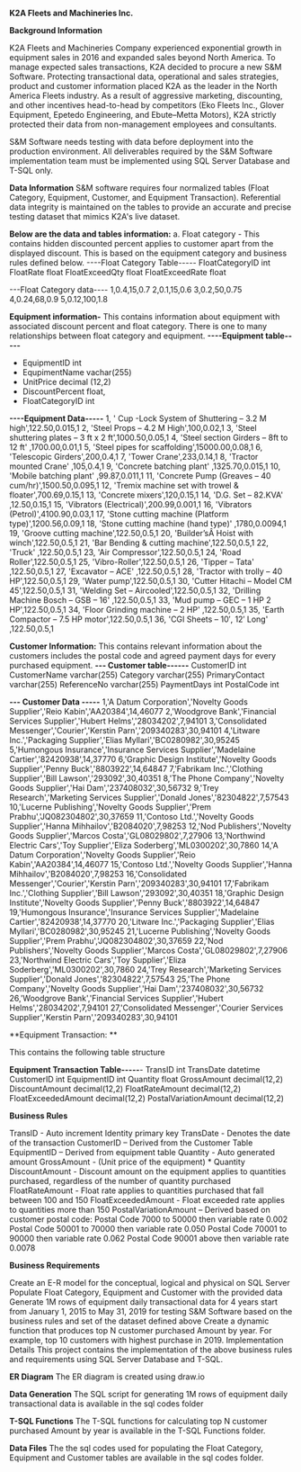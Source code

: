 **K2A Fleets and Machineries Inc.**

**Background Information**

K2A Fleets and Machineries Company experienced exponential growth in equipment sales in 2016 and expanded sales beyond North America. To manage expected sales transactions, K2A decided to procure a new S&M Software. Protecting transactional data, operational and sales strategies, product and customer information placed K2A as the leader in the North America Fleets industry. As a result of aggressive marketing, discounting, and other incentives head-to-head by competitors (Eko Fleets Inc., Glover Equipment, Epetedo Engineering, and Ebute–Metta Motors), K2A strictly protected their data from non-management employees and consultants.

S&M Software needs testing with data before deployment into the production environment. All deliverables required by the S&M Software implementation team must be implemented using SQL Server Database and T-SQL only.

**Data Information**
S&M software requires four normalized tables (Float Category, Equipment, Customer, and Equipment Transaction). Referential data integrity is maintained on the tables to provide an accurate and precise testing dataset that mimics K2A's live dataset.

**Below are the data and tables information:**
a. Float category - This contains hidden discounted percent applies to customer apart 
from the displayed discount. This is based on the equipment category and business 
rules defined below.
----Float Category Table-----
 FloatCategoryID int
 FloatRate float
 FloatExceedQty float
 FloatExceedRate float
 
---Float Category data----
 1,0.4,15,0.7
 2,0.1,15,0.6
 3,0.2,50,0.75
 4,0.24,68,0.9
 5,0.12,100,1.8

**Equipment information-** This contains information about equipment with
associated discount percent and float category. There is one to many relationships
between float category and equipment.
**----Equipment table-----**
- EquipmentID int
- EqupimentName vachar(255)
- UnitPrice decimal (12,2)
- DiscountPercent float,
- FloatCategoryID int

**----Equipment Data-----**
1, ' Cup -Lock System of Shuttering – 3.2 M high',122.50,0.015,1
2, 'Steel Props – 4.2 M High',100,0.02,1
3, 'Steel shuttering plates – 3 ft x 2 ft',1000.50,0.05,1 
4, 'Steel section Girders – 8ft to 12 ft' ,1700.00,0.01,1
5, 'Steel pipes for scaffolding',15000.00,0.08,1
6, 'Telescopic Girders',200,0.4,1
7, 'Tower Crane',233,0.14,1
8, 'Tractor mounted Crane' ,105,0.4,1
9, 'Concrete batching plant' ,1325.70,0.015,1
10, 'Mobile batching plant' ,99.87,0.011,1
11, 'Concrete Pump (Greaves – 40 cum/hr)',1500.50,0.095,1
12, 'Tremix machine set with trowel & floater',700.69,0.15,1
13, 'Concrete mixers',120,0.15,1
14, 'D.G. Set – 82.KVA' ,12.50,0.15,1
15, 'Vibrators (Electrical)',200.99,0.001,1
16, 'Vibrators (Petrol)',4100.90,0.03,1
17, 'Stone cutting machine (Platform type)',1200.56,0.09,1
18, 'Stone cutting machine (hand type)' ,1780,0.0094,1
19, 'Groove cutting machine',122.50,0.5,1
20, 'Builder’sÂ Hoist with winch',122.50,0.5,1
21, 'Bar Bending & cutting machine',122.50,0.5,1
22, 'Truck' ,122.50,0.5,1
23, 'Air Compressor',122.50,0.5,1
24, 'Road Roller',122.50,0.5,1
25, 'Vibro-Roller',122.50,0.5,1
26, 'Tipper – Tata' ,122.50,0.5,1
27, 'Excavator – ACE' ,122.50,0.5,1
28, 'Tractor with trolly – 40 HP',122.50,0.5,1
29, 'Water pump',122.50,0.5,1
30, 'Cutter Hitachi – Model CM 45',122.50,0.5,1
31, 'Welding Set – Aircooled',122.50,0.5,1
32, 'Drilling Machine Bosch – GSB – 16' ,122.50,0.5,1
33, 'Mud pump – GEC – 1 HP 2 HP',122.50,0.5,1
34, 'Floor Grinding machine – 2 HP' ,122.50,0.5,1
35, 'Earth Compactor – 7.5 HP motor',122.50,0.5,1
36, 'CGI Sheets – 10′, 12′ Long' ,122.50,0.5,1

**Customer Information:** 
This contains relevant information about the customers 
includes the postal code and agreed payment days for every purchased equipment.
**--- Customer table------**
CustomerID int
CustomerName varchar(255)
Category varchar(255)
PrimaryContact varchar(255)
ReferenceNo varchar(255)
PaymentDays int
PostalCode int

**--- Customer Data -----**
1,'A Datum Corporation','Novelty Goods Supplier','Reio Kabin','AA20384',14,46077
2,'Woodgrove Bank','Financial Services Supplier','Hubert Helms','28034202',7,94101
3,'Consolidated Messenger','Courier','Kerstin Parn','209340283',30,94101
4,'Litware Inc.','Packaging Supplier','Elias Myllari','BC0280982',30,95245
5,'Humongous Insurance','Insurance Services Supplier','Madelaine Cartier','82420938',14,37770
6,'Graphic Design Institute','Novelty Goods Supplier','Penny Buck','8803922',14,64847
7,'Fabrikam Inc.','Clothing Supplier','Bill Lawson','293092',30,40351
8,'The Phone Company','Novelty Goods Supplier','Hai Dam','237408032',30,56732
9,'Trey Research','Marketing Services Supplier','Donald Jones','82304822',7,57543
10,'Lucerne Publishing','Novelty Goods Supplier','Prem Prabhu','JQ082304802',30,37659
11,'Contoso Ltd.','Novelty Goods Supplier','Hanna Mihhailov','B2084020',7,98253
12,'Nod Publishers','Novelty Goods Supplier','Marcos Costa','GL08029802',7,27906
13,'Northwind Electric Cars','Toy Supplier','Eliza Soderberg','ML0300202',30,7860
14,'A Datum Corporation','Novelty Goods Supplier','Reio Kabin','AA20384',14,46077
15,'Contoso Ltd.','Novelty Goods Supplier','Hanna Mihhailov','B2084020',7,98253
16,'Consolidated Messenger','Courier','Kerstin Parn','209340283',30,94101
17,'Fabrikam Inc.','Clothing Supplier','Bill Lawson','293092',30,40351
18,'Graphic Design Institute','Novelty Goods Supplier','Penny Buck','8803922',14,64847
19,'Humongous Insurance','Insurance Services Supplier','Madelaine Cartier','82420938',14,37770
20,'Litware Inc.','Packaging Supplier','Elias Myllari','BC0280982',30,95245
21,'Lucerne Publishing','Novelty Goods Supplier','Prem Prabhu','JQ082304802',30,37659
22,'Nod Publishers','Novelty Goods Supplier','Marcos Costa','GL08029802',7,27906
23,'Northwind Electric Cars','Toy Supplier','Eliza Soderberg','ML0300202',30,7860
24,'Trey Research','Marketing Services Supplier','Donald Jones','82304822',7,57543
25,'The Phone Company','Novelty Goods Supplier','Hai Dam','237408032',30,56732
26,'Woodgrove Bank','Financial Services Supplier','Hubert Helms','28034202',7,94101
27,'Consolidated Messenger','Courier Services Supplier','Kerstin Parn','209340283',30,94101

**Equipment Transaction: **

This contains the following table structure

**Equipment Transaction Table-----**-
TransID int
TransDate datetime
CustomerID int
EquipmentID int
Quantity float
GrossAmount decimal(12,2)
DiscountAmount decimal(12,2)
FloatRateAmount decimal(12,2)
FloatExceededAmount decimal(12,2)
PostalVariationAmount decimal(12,2)
 
**Business Rules**

TransID - Auto increment Identity primary key
TransDate - Denotes the date of the transaction
CustomerID – Derived from the Customer Table
EquipmentID – Derived from equipment table
Quantity - Auto generated amount
GrossAmount - (Unit price of the equipment) * Quantity
DiscountAmount - Discount amount on the equipment applies to quantities purchased, regardless of the number of quantity purchased
FloatRateAmount - Float rate applies to quantities purchased that fall between 100 and 150
FloatExceededAmount - Float exceeded rate applies to quantities more than 150
PostalVariationAmount – Derived based on customer postal code:
Postal Code 7000 to 50000 then variable rate 0.002
Postal Code 50001 to 70000 then variable rate 0.050
Postal Code 70001 to 90000 then variable rate 0.062
Postal Code 90001 above then variable rate 0.0078


**Business Requirements**

Create an E-R model for the conceptual, logical and physical on SQL Server
Populate Float Category, Equipment and Customer with the provided data
Generate 1M rows of equipment daily transactional data for 4 years start from January 1, 2015 to May 31, 2019 for testing S&M Software based on the business rules and set of the dataset defined above
Create a dynamic function that produces top N customer purchased Amount by year. For example, top 10 customers with highest purchase in 2019.
Implementation Details
This project contains the implementation of the above business rules and requirements using SQL Server Database and T-SQL.

**ER Diagram**
The ER diagram is created using draw.io 

**Data Generation**
The SQL script for generating 1M rows of equipment daily transactional data is available in the sql codes folder

**T-SQL Functions**
The T-SQL functions for calculating top N customer purchased Amount by year is available in the T-SQL Functions folder.

**Data Files**
The the sql codes used for populating the Float Category, Equipment and Customer tables are available in the sql codes folder.
